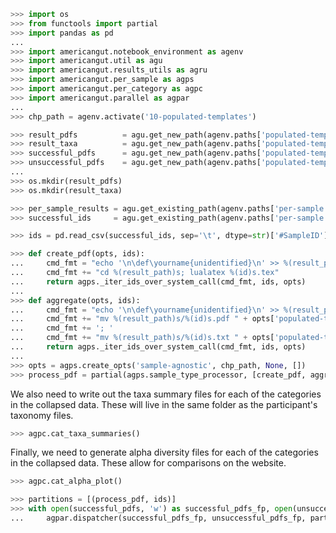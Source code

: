 ```python
>>> import os
>>> from functools import partial
>>> import pandas as pd
...
>>> import americangut.notebook_environment as agenv
>>> import americangut.util as agu
>>> import americangut.results_utils as agru
>>> import americangut.per_sample as agps
>>> import americangut.per_category as agpc
>>> import americangut.parallel as agpar
...
>>> chp_path = agenv.activate('10-populated-templates')
```

```python
>>> result_pdfs          = agu.get_new_path(agenv.paths['populated-templates']['result-pdfs'])
>>> result_taxa          = agu.get_new_path(agenv.paths['populated-templates']['result-taxa'])
>>> successful_pdfs      = agu.get_new_path(agenv.paths['populated-templates']['successful-pdfs'])
>>> unsuccessful_pdfs    = agu.get_new_path(agenv.paths['populated-templates']['unsuccessful-pdfs'])
...
>>> os.mkdir(result_pdfs)
>>> os.mkdir(result_taxa)
```

```python
>>> per_sample_results = agu.get_existing_path(agenv.paths['per-sample']['results'])
>>> successful_ids     = agu.get_existing_path(agenv.paths['per-sample']['successful-ids'])
```

```python
>>> ids = pd.read_csv(successful_ids, sep='\t', dtype=str)['#SampleID']
```

```python
>>> def create_pdf(opts, ids):
...     cmd_fmt = "echo '\n\def\yourname{unidentified}\n' >> %(result_path)s/macros.tex;"
...     cmd_fmt += "cd %(result_path)s; lualatex %(id)s.tex"
...     return agps._iter_ids_over_system_call(cmd_fmt, ids, opts)
...
>>> def aggregate(opts, ids):
...     cmd_fmt = "echo '\n\def\yourname{unidentified}\n' >> %(result_path)s/macros.tex;"
...     cmd_fmt += "mv %(result_path)s/%(id)s.pdf " + opts['populated-templates']['result-pdfs']
...     cmd_fmt += '; '
...     cmd_fmt += "mv %(result_path)s/%(id)s.txt " + opts['populated-templates']['result-taxa']
...     return agps._iter_ids_over_system_call(cmd_fmt, ids, opts)
...
>>> opts = agps.create_opts('sample-agnostic', chp_path, None, [])
>>> process_pdf = partial(agps.sample_type_processor, [create_pdf, aggregate], opts)
```

We also need to write out the taxa summary files for each of the categories in the collapsed data. These will live in the same folder as the participant's taxonomy files.

```python
>>> agpc.cat_taxa_summaries()
```

Finally, we need to generate alpha diversity files for each of the categories in the collapsed data. These allow for comparisons on the website.

```python
>>> agpc.cat_alpha_plot()
```

```python
>>> partitions = [(process_pdf, ids)]
>>> with open(successful_pdfs, 'w') as successful_pdfs_fp, open(unsuccessful_pdfs, 'w') as unsuccessful_pdfs_fp:
...     agpar.dispatcher(successful_pdfs_fp, unsuccessful_pdfs_fp, partitions)
```
